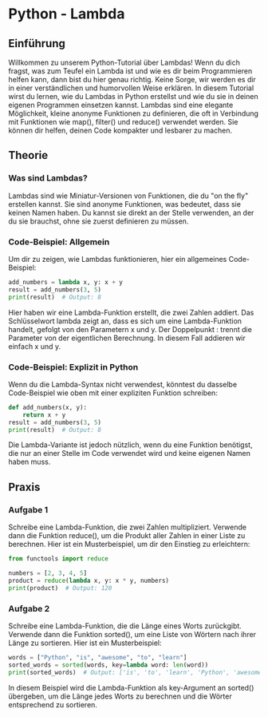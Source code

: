 # Python - Lambda
## Einführung
Willkommen zu unserem Python-Tutorial über Lambdas! Wenn du dich fragst, was zum Teufel ein Lambda ist und wie es dir beim Programmieren helfen kann, dann bist du hier genau richtig. Keine Sorge, wir werden es dir in einer verständlichen und humorvollen Weise erklären.
In diesem Tutorial wirst du lernen, wie du Lambdas in Python erstellst und wie du sie in deinen eigenen Programmen einsetzen kannst. Lambdas sind eine elegante Möglichkeit, kleine anonyme Funktionen zu definieren, die oft in Verbindung mit Funktionen wie map(), filter() und reduce() verwendet werden. Sie können dir helfen, deinen Code kompakter und lesbarer zu machen.
## Theorie
### Was sind Lambdas?
Lambdas sind wie Miniatur-Versionen von Funktionen, die du "on the fly" erstellen kannst. Sie sind anonyme Funktionen, was bedeutet, dass sie keinen Namen haben. Du kannst sie direkt an der Stelle verwenden, an der du sie brauchst, ohne sie zuerst definieren zu müssen.
### Code-Beispiel: Allgemein
Um dir zu zeigen, wie Lambdas funktionieren, hier ein allgemeines Code-Beispiel: <br>

```python
add_numbers = lambda x, y: x + y
result = add_numbers(3, 5)
print(result)  # Output: 8
```

Hier haben wir eine Lambda-Funktion erstellt, die zwei Zahlen addiert. Das Schlüsselwort lambda zeigt an, dass es sich um eine Lambda-Funktion handelt, gefolgt von den Parametern x und y. Der Doppelpunkt : trennt die Parameter von der eigentlichen Berechnung. In diesem Fall addieren wir einfach x und y.
### Code-Beispiel: Explizit in Python
Wenn du die Lambda-Syntax nicht verwendest, könntest du dasselbe Code-Beispiel wie oben mit einer expliziten Funktion schreiben: <br>


```python
def add_numbers(x, y):
    return x + y
result = add_numbers(3, 5)
print(result)  # Output: 8
```
Die Lambda-Variante ist jedoch nützlich, wenn du eine Funktion benötigst, die nur an einer Stelle im Code verwendet wird und keine eigenen Namen haben muss.

## Praxis
### Aufgabe 1

Schreibe eine Lambda-Funktion, die zwei Zahlen multipliziert. Verwende dann die Funktion reduce(), um die Produkt aller Zahlen in einer Liste zu berechnen. Hier ist ein Musterbeispiel, um dir den Einstieg zu erleichtern: <br>


```python
from functools import reduce

numbers = [2, 3, 4, 5]
product = reduce(lambda x, y: x * y, numbers)
print(product)  # Output: 120

```


### Aufgabe 2

Schreibe eine Lambda-Funktion, die die Länge eines Worts zurückgibt. Verwende dann die Funktion sorted(), um eine Liste von Wörtern nach ihrer Länge zu sortieren. Hier ist ein Musterbeispiel: <br>



```python
words = ["Python", "is", "awesome", "to", "learn"]
sorted_words = sorted(words, key=lambda word: len(word))
print(sorted_words)  # Output: ['is', 'to', 'learn', 'Python', 'awesome']

```


In diesem Beispiel wird die Lambda-Funktion als key-Argument an sorted() übergeben, um die Länge jedes Worts zu berechnen und die Wörter entsprechend zu sortieren.

